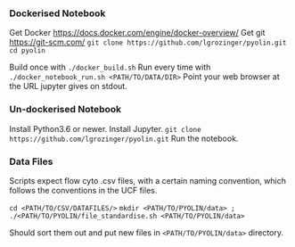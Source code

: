 ### Dockerised Notebook

Get Docker https://docs.docker.com/engine/docker-overview/
Get git https://git-scm.com/
`git clone https://github.com/lgrozinger/pyolin.git`
`cd pyolin`

Build once with `./docker_build.sh`
Run every time with `./docker_notebook_run.sh <PATH/TO/DATA/DIR>`
Point your web browser at the URL jupyter gives on stdout.

### Un-dockerised Notebook

Install Python3.6 or newer. 
Install Jupyter.
`git clone https://github.com/lgrozinger/pyolin.git`
Run the notebook.

### Data Files

Scripts expect flow cyto .csv files, with a certain naming convention, which follows the conventions in the UCF files.

`cd <PATH/TO/CSV/DATAFILES/>`
`mkdir <PATH/TO/PYOLIN/data> ; ./<PATH/TO/PYOLIN/file_standardise.sh <PATH/TO/PYOLIN/data>`

Should sort them out and put new files in `<PATH/TO/PYOLIN/data>` directory.
